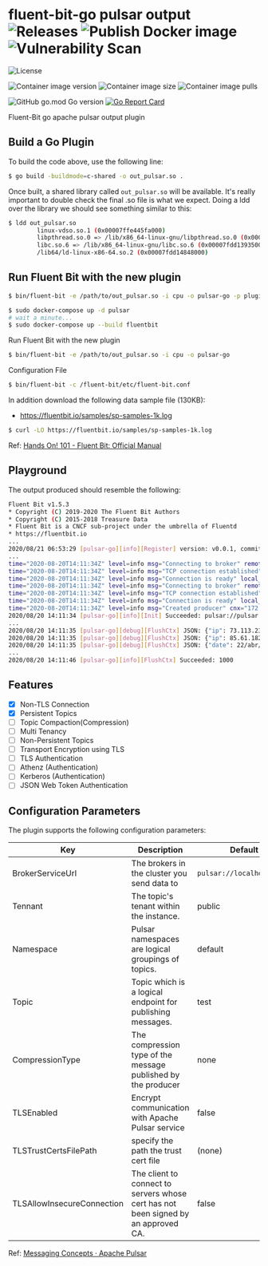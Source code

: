 # fluent-bit-go pulsar output ![Releases](https://github.com/transnano/fluent-bit-go-pulsar-output/workflows/Releases/badge.svg) ![Publish Docker image](https://github.com/transnano/fluent-bit-go-pulsar-output/workflows/Publish%20Docker%20image/badge.svg) ![Vulnerability Scan](https://github.com/transnano/fluent-bit-go-pulsar-output/workflows/Vulnerability%20Scan/badge.svg)

![License](https://img.shields.io/github/license/transnano/fluent-bit-go-pulsar-output?style=flat)

![Container image version](https://img.shields.io/docker/v/transnano/fluent-bit-go-pulsar-output/latest?style=flat)
![Container image size](https://img.shields.io/docker/image-size/transnano/fluent-bit-go-pulsar-output/latest?style=flat)
![Container image pulls](https://img.shields.io/docker/pulls/transnano/fluent-bit-go-pulsar-output?style=flat)

![GitHub go.mod Go version](https://img.shields.io/github/go-mod/go-version/transnano/fluent-bit-go-pulsar-output)
[![Go Report Card](https://goreportcard.com/badge/github.com/transnano/fluent-bit-go-pulsar-output)](https://goreportcard.com/report/github.com/transnano/fluent-bit-go-pulsar-output)

Fluent-Bit go apache pulsar output plugin

## Build a Go Plugin

To build the code above, use the following line:

```sh
$ go build -buildmode=c-shared -o out_pulsar.so .
```

Once built, a shared library called `out_pulsar.so` will be available. It's really important to double check the final .so file is what we expect. Doing a ldd over the library we should see something similar to this:

```sh
$ ldd out_pulsar.so
        linux-vdso.so.1 (0x00007ffe445fa000)
        libpthread.so.0 => /lib/x86_64-linux-gnu/libpthread.so.0 (0x00007fdd13af6000)
        libc.so.6 => /lib/x86_64-linux-gnu/libc.so.6 (0x00007fdd13935000)
        /lib64/ld-linux-x86-64.so.2 (0x00007fdd14848000)
```

## Run Fluent Bit with the new plugin

```sh
$ bin/fluent-bit -e /path/to/out_pulsar.so -i cpu -o pulsar-go -p plugin_conf1=value1 ...
```


```sh
$ sudo docker-compose up -d pulsar
# wait a minute...
$ sudo docker-compose up --build fluentbit
```

Run Fluent Bit with the new plugin

```sh
$ bin/fluent-bit -e /path/to/out_pulsar.so -i cpu -o pulsar-go
```

Configuration File

```sh
$ bin/fluent-bit -c /fluent-bit/etc/fluent-bit.conf
```

In addition download the following data sample file (130KB):

- https://fluentbit.io/samples/sp-samples-1k.log

```sh
$ curl -LO https://fluentbit.io/samples/sp-samples-1k.log
```

Ref: [Hands On! 101 - Fluent Bit: Official Manual](https://docs.fluentbit.io/manual/stream-processing/getting-started/hands-on)

## Playground

The output produced should resemble the following:

```sh
Fluent Bit v1.5.3
* Copyright (C) 2019-2020 The Fluent Bit Authors
* Copyright (C) 2015-2018 Treasure Data
* Fluent Bit is a CNCF sub-project under the umbrella of Fluentd
* https://fluentbit.io
...
2020/08/21 06:53:29 [pulsar-go][info][Register] version: v0.0.1, commit: 0d82f86
...
time="2020-08-20T14:11:34Z" level=info msg="Connecting to broker" remote_addr="pulsar://pulsar:6650"
time="2020-08-20T14:11:34Z" level=info msg="TCP connection established" local_addr="172.20.0.3:36542" remote_addr="pulsar://pulsar:6650"
time="2020-08-20T14:11:34Z" level=info msg="Connection is ready" local_addr="172.20.0.3:36542" remote_addr="pulsar://pulsar:6650"
time="2020-08-20T14:11:34Z" level=info msg="Connecting to broker" remote_addr="pulsar://pulsar:6650"
time="2020-08-20T14:11:34Z" level=info msg="TCP connection established" local_addr="172.20.0.3:36544" remote_addr="pulsar://pulsar:6650"
time="2020-08-20T14:11:34Z" level=info msg="Connection is ready" local_addr="172.20.0.3:36544" remote_addr="pulsar://pulsar:6650"
time="2020-08-20T14:11:34Z" level=info msg="Created producer" cnx="172.20.0.3:36544 -> 172.20.0.2:6650" producer_name=standalone-0-4 topic="persistent://public/default/test"
2020/08/20 14:11:34 [pulsar-go][info][Init] Succeeded: pulsar://pulsar:6650, test
...
2020/08/20 14:11:35 [pulsar-go][debug][FlushCtx] JSON: {"ip": 73.113.230.135, "word": balsamine, "country": Japan, "flag": false, "num": 96, "date": 22/abr/2019:12:43:51 -0600, }
2020/08/20 14:11:35 [pulsar-go][debug][FlushCtx] JSON: {"ip": 85.61.182.212, "word": elicits, "country": Argentina, "flag": true, "num": 73, "date": 22/abr/2019:12:43:52 -0600, }
2020/08/20 14:11:35 [pulsar-go][debug][FlushCtx] JSON: {"date": 22/abr/2019:12:43:52 -0600, "ip": 18.135.244.142, "word": chesil, "country": Argentina, "flag": true, "num": 19, }
...
2020/08/20 14:11:46 [pulsar-go][info][FlushCtx] Succeeded: 1000
```

## Features

- [X] Non-TLS Connection
- [X] Persistent Topics
- [ ] Topic Compaction(Compression)
- [ ] Multi Tenancy
- [ ] Non-Persistent Topics
- [ ] Transport Encryption using TLS
- [ ] TLS Authentication
- [ ] Athenz (Authentication)
- [ ] Kerberos (Authentication)
- [ ] JSON Web Token Authentication

## Configuration Parameters

The plugin supports the following configuration parameters:

Key                        | Description                                                                        | Default
-------------------------- | ---------------------------------------------------------------------------------- | -------------------------
BrokerServiceUrl           | The brokers in the cluster you send data to                                        | `pulsar://localhost:6650`
Tennant                    | The topic's tenant within the instance.                                            | public
Namespace                  | Pulsar namespaces are logical groupings of topics.                                 | default
Topic                      | Topic which is a logical endpoint for publishing messages.                         | test
CompressionType            | The compression type of the message published by the producer                      | none
TLSEnabled                 | Encrypt communication with Apache Pulsar service                                   | false
TLSTrustCertsFilePath      | specify the path the trust cert file                                               | (none)
TLSAllowInsecureConnection | The client to connect to servers whose cert has not been signed by an approved CA. | false

Ref: [Messaging Concepts · Apache Pulsar](https://pulsar.apache.org/docs/en/2.6.0/concepts-messaging/#topics)

